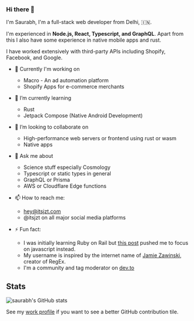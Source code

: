 ### Hi there 👋

I'm Saurabh, I'm a full-stack web developer from Delhi, 🇮🇳. 

I'm experienced in **Node.js, React, Typescript, and GraphQL**. Apart from this I also have some experience in native mobile apps and rust.

I have worked extensively with third-party APIs including Shopify, Facebook, and Google.


- 🔭 Currently I'm working on 
  - Macro - An ad automation platform
  - Shopify Apps for e-commerce merchants 

- 🌱 I’m currently learning
  - Rust
  - Jetpack Compose (Native Android Development)

- 👯 I’m looking to collaborate on
  - High-performance web servers or frontend using rust or wasm
  - Native apps

- 💬 Ask me about 
  - Science stuff especially Cosmology 
  - Typescript or static types in general 
  - GraphQL or Prisma 
  - AWS or Cloudflare Edge functions

- 📫 How to reach me:
  - hey@itsjzt.com
  - @itsjzt on all major social media platforms

- ⚡ Fun fact:
  - I was initially learning Ruby on Rail but [this post](https://www.freecodecamp.org/news/a-cautionary-tale-of-learning-to-code-my-own-eddb24d9d5a7/) pushed me to focus on javascript instead.
  - My username is inspired by the internet name of [Jamie Zawinski](https://en.m.wikipedia.org/wiki/Jamie_Zawinski), creator of RegEx.
  - I'm a community and tag moderator on [dev.to](https://dev.to)

## Stats 
![saurabh's GitHub stats](https://github-readme-stats.vercel.app/api?username=itsjzt)

See my [work profile](https://github.com/saurabh-codeword) if you want to see a better GitHub contribution tile.
